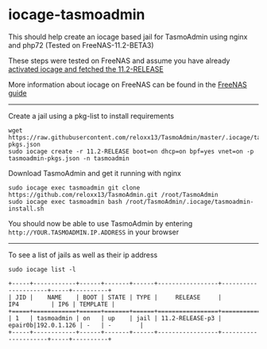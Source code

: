 # iocage-tasmoadmin

This should help create an iocage based jail for TasmoAdmin using nginx and php72 (Tested on FreeNAS-11.2-BETA3)

These steps were tested on FreeNAS and assume you have already [activated iocage and fetched the 11.2-RELEASE](https://iocage.readthedocs.io/en/latest/basic-use.html#activate-iocage.)

More information about iocage on FreeNAS can be found in the [FreeNAS guide](https://doc.freenas.org/11.2/jails.html#using-iocage)

---

Create a jail using a pkg-list to install requirements

	wget https://raw.githubusercontent.com/reloxx13/TasmoAdmin/master/.iocage/tasmoadmin-pkgs.json
	sudo iocage create -r 11.2-RELEASE boot=on dhcp=on bpf=yes vnet=on -p tasmoadmin-pkgs.json -n tasmoadmin


Download TasmoAdmin and get it running with nginx

	sudo iocage exec tasmoadmin git clone https://github.com/reloxx13/TasmoAdmin.git /root/TasmoAdmin
	sudo iocage exec tasmoadmin bash /root/TasmoAdmin/.iocage/tasmoadmin-install.sh

You should now be able to use TasmoAdmin by entering `http://YOUR.TASMOADMIN.IP.ADDRESS` in your browser



---

To see a list of jails as well as their ip address

    sudo iocage list -l
    
    +-----+------------+------+-------+------+-----------------+---------------------+-----+----------+
    | JID |    NAME    | BOOT | STATE | TYPE |     RELEASE     |         IP4         | IP6 | TEMPLATE |
    +=====+============+======+=======+======+=================+=====================+=====+==========+
    | 1   | tasmoadmin | on   | up    | jail | 11.2-RELEASE-p3 | epair0b|192.0.1.126 | -   | -        |
    +-----+------------+------+-------+------+-----------------+---------------------+-----+----------+
 

